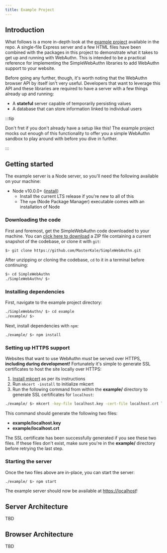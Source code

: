 ```yaml
---
title: Example Project
---
```


## Introduction

What follows is a more in-depth look at the [example project](https://github.com/MasterKale/SimpleWebAuthn/tree/master/example) available in the repo. A single-file Express server and a few HTML files have been combined with the packages in this project to demonstrate what it takes to get up and running with WebAuthn. This is intended to be a practical reference for implementing the SimpleWebAuthn libraries to add WebAuthn support to your website.

Before going any further, though, it's worth noting that the WebAuthn browser API by itself isn't very useful. Developers that want to leverage this API and these libraries are required to have a server with a few things already up and running:

- A **stateful** server capable of temporarily persisting values
- A database that can store information linked to individual users

:::tip

Don't fret if you don't already have a setup like this! The example project mocks out enough of this functionality to offer you a simple WebAuthn sandbox to play around with before you dive in further.

:::

## Getting started

The example server is a Node server, so you'll need the following available on your machine:

- Node v10.0.0+ ([install](https://nodejs.org/))
  - Install the current LTS release if you're new to all of this
  - The `npm` (Node Package Manager) executable comes with an installation of Node

### Downloading the code

First and foremost, get the SimpleWebAuthn code downloaded to your machine. You can [click here to download](https://github.com/MasterKale/SimpleWebAuthn/archive/master.zip) a ZIP file containing a current snapshot of the codebase, or clone it with `git`:

```bash
$> git clone https://github.com/MasterKale/SimpleWebAuthn.git
```

After unzipping or cloning the codebase, `cd` to it in a terminal before continuing:

```bash
$> cd SimpleWebAuthn
./SimpleWebAuthn/ $>
```

### Installing dependencies

First, navigate to the example project directory:

```bash
./SimpleWebAuthn/ $> cd example
./example/ $>
```

Next, install dependencies with `npm`:

```bash
./example/ $> npm install
```

### Setting up HTTPS support

Websites that want to use WebAuthn _must_ be served over HTTPS, **including during development!** Fortunately it's simple to generate SSL certificates to host the site locally over HTTPS:

1. [Install mkcert](https://github.com/FiloSottile/mkcert#installation) as per its instructions
2. Run `mkcert -install` to initialize mkcert
3. Run the following command from within the **example/** directory to generate SSL certificates for `localhost`:

```bash
./example/ $> mkcert -key-file localhost.key -cert-file localhost.crt localhost
```

This command should generate the following two files:

- **example/localhost.key**
- **example/localhost.crt**

The SSL certificate has been successfully generated if you see these two files. If these files don't exist, make sure you're in the **example/** directory before retrying the last step.

### Starting the server

Once the two files above are in-place, you can start the server:

```bash
./example/ $> npm start
```

The example server should now be available at [https://localhost](https://localhost)!

## Server Architecture

TBD

## Browser Architecture

TBD
